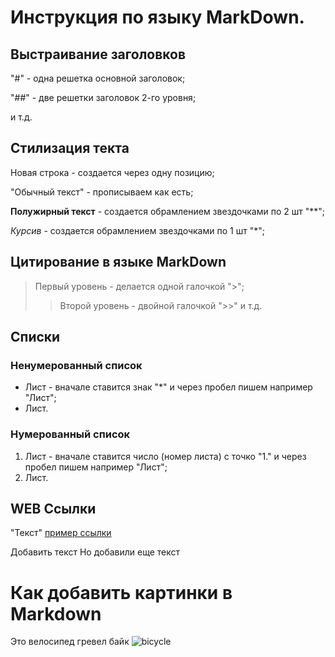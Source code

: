 # Инструкция по языку MarkDown.

## Выстраивание заголовков

"#" - одна решетка основной заголовок;

"##" - две решетки заголовок 2-го уровня;

 и т.д.

## Стилизация текта

Новая строка - создается через одну позицию;

"Обычный текст" - прописываем как есть;

**Полужирный текст** - создается обрамлением звездочками по 2 шт "**";

*Курсив* - создается обрамлением звездочками по 1 шт "*";
## Цитирование в языке MarkDown

>Первый уровень - делается одной галочкой ">";
>>Второй уровень - двойной галочкой ">>" и т.д.

## Списки

### Ненумерованный список
* Лист - вначале ставится знак "*" и через пробел пишем например "Лист";
* Лист.

### Нумерованный список

1. Лист - вначале ставится число (номер листа) с точко "1." и через пробел пишем например "Лист";
2. Лист.

## WEB Ссылки

"Текст" [пример ссылки](http.example.ru "Всплывающая подсказка") 

Добавить текст
Но добавили еще текст
# Как добавить картинки в Markdown
Это велосипед гревел байк
![bicycle](bicycle_Kona-Libre-DL-Review_7.jpg)